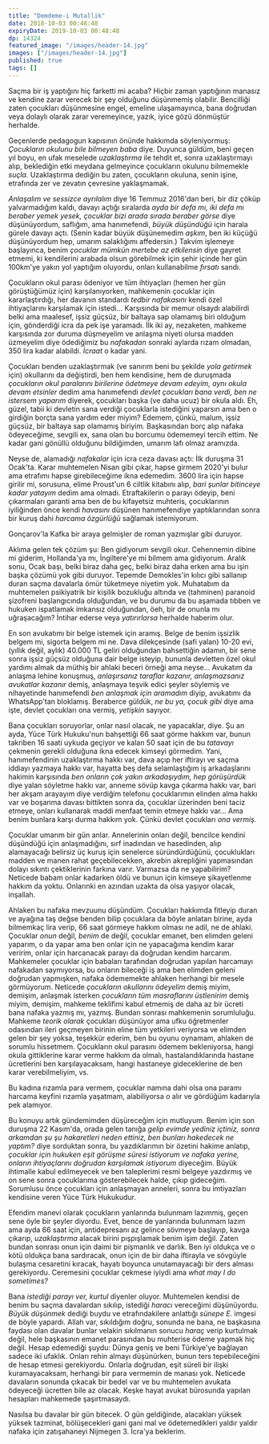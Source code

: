 ```yaml
---
title: "Demdeme-i Mutallik"
date: 2018-10-03 00:48:48
expiryDate: 2019-10-03 00:48:48
dp: 14324
featured_image: "/images/header-14.jpg"
images: ["/images/header-14.jpg"]
published: true
tags: []
---
```




Saçma bir iş yaptığını hiç farketti mi acaba? Hiçbir zaman yaptığının manasız ve
kendine zarar verecek bir şey olduğunu düşünmemiş olabilir. Bencilliği zaten
çocukları düşünmesine engel, emeline ulaşamayınca, bana doğrudan veya dolaylı
olarak zarar veremeyince, yazık, iyice gözü dönmüştür herhalde.

Geçenlerde pedagogun kapısının önünde hakkımda söyleniyormuş: *Çocukların
okulunu bile bilmeyen baba* diye. Duyunca güldüm, beni geçen yıl boyu, en ufak
meselede *uzaklaştırma* ile tehdit et, sonra uzaklaştırmayı alıp, beklediğin
etki meydana gelmeyince çocukların okulunu bilmemekle *suçla.* Uzaklaştırma
dediğin bu zaten, çocukların okuluna, senin işine, etrafında zer ve zevatın
çevresine yaklaşmamak.

*Anlaşalım ve sessizce ayrılalım* diye 16 Temmuz 2016'dan beri, bir diz çöküp
yalvarmadığım kaldı, davayı açtığı sıralarda *ayda bir defa mı, iki defa mı
beraber yemek yesek, çocuklar bizi arada sırada beraber görse* diye
düşünüyordum, saflığım, ama hanımefendi, *büyük düşündüğü* için harala gürele
davayı açtı. (Senin kadar büyük düşünemedim *aşkım*, ben iki küçüğü düşünüyordum
hep, umarım salaklığımı affedersin.) Takvim işlemeye başlayınca, benim *çocuklar
mümkün mertebe az etkilensin* diye gayret etmemi, ki kendilerini arabada olsun
görebilmek için şehir içinde her gün 100km'ye yakın yol yaptığım oluyordu,
onları kullanabilme *fırsatı* sandı.

Çocukların okul parası ödeniyor ve tüm ihtiyaçları (hemen her gün görüştüğümüz
için) karşılanıyorken, mahkemenin çocuklar için kararlaştırdığı, her davanın
standardı *tedbir nafakasını* kendi özel ihtiyaçlarını karşılamak için istedi...
Karşısında bir memur olsaydı alabilirdi belki ama maalesef, işsiz güçsüz, bir
baltaya sap olamamış biri olduğum için, gönderdiği icra da pek işe yaramadı. İlk
iki ay, nezaketen, mahkeme karşısında zor duruma düşmeyelim ve anlaşma niyeti
olursa madden üzmeyelim diye ödediğimiz bu *nafakadan* sonraki aylarda rızam
olmadan, 350 lira kadar alabildi. *İcraat* o kadar yani.

Çocukları benden uzaklaştırmak (ve sanırım beni bu şekilde *yola getirmek* için)
okullarını da değiştirdi, ben hem kendisine, hem de duruşmada *çocukların okul
paralarını birilerine ödetmeye devam edeyim, aynı okula devam etsinler* dedim
ama hanımefendi *devlet çocukları bana verdi, ben ne istersem yaparım* diyerek,
çocukları başka (ve daha ucuz) bir okula aldı. Eh, güzel, tabii ki devletin sana
verdiği çocuklarla istediğini yaparsın ama ben o girdiğin borçta sana yardım
eder miyim? Edemem, çünkü, malum, işsiz güçsüz, bir baltaya sap olamamış
biriyim. Başkasından borç alıp nafaka ödeyeceğime, sevgili ex, sana olan bu
borcumu ödememeyi tercih ettim. Ne kadar gani gönüllü olduğunu bildiğimden,
umarım lafı olmaz aramızda.

Neyse de, alamadığı *nafakalar* için icra ceza davası açtı: İlk duruşma 31
Ocak'ta. Karar muhtemelen Nisan gibi çıkar, hapse girmem 2020'yi bulur ama
etrafımı hapse girebileceğime ikna edemedim. 3600 lira için hapse girilir mi,
sorusuna, elime Proust'un 6 ciltlik kitabını alıp, *bari şunlar bitinceye kadar
yatayım* dedim ama olmadı. Etraftakilerin o parayı ödeyip, beni çıkarmaları
garanti ama ben de bu kifayetsiz muhteris, çocuklarının iyiliğinden önce kendi
*havasını* düşünen hanımefendiye yaptıklarından sonra bir kuruş dahi *harcama
özgürlüğü* sağlamak istemiyorum.

Gonçarov'la Kafka bir araya gelmişler de roman yazmışlar gibi duruyor. 

Aklıma gelen tek çözüm şu: Ben gidiyorum sevgili okur. Cehennemin dibine mi
giderim, Hollanda'ya mı, İngiltere'ye mi bilmem ama gidiyorum. Aralık sonu, Ocak
başı, belki biraz daha geç, belki biraz daha erken ama bu işin başka çözümü yok
gibi duruyor. Tepemde Demokles'in kılıcı gibi sallanıp duran saçma davalarla
ömür tüketmeye niyetim yok. Muhatabım da muhtemelen psikiyatrik bir kişilik
bozukluğu altında ve (tahminen) paranoid şizofreni başlangıcında olduğundan, ve
bu durumu da bu aşamada tıbben ve hukuken ispatlamak imkansız olduğundan, öeh,
bir de onunla mı uğraşacağım? İntihar ederse veya *yatırırlarsa* herhalde
haberim olur.

En son avukatımı bir belge istemek için aramış. Belge de benim işsizlik belgem
mi, sigorta belgem mi ne. Dava dilekçesinde (safi yalan) 10-20 evi, (yıllık
değil, aylık) 40.000 TL geliri olduğundan bahsettiğin adamın, bir sene sonra
işsiz güçsüz olduğuna dair belge isteyip, bununla devletten özel okul yardımı
almak da müthiş bir ahlaki beceri örneği ama neyse... Avukatım da anlaşma lehine
konuşmuş, *anlaşırsanız taraflar kazanır, anlaşmazsanız avukatlar kazanır*
demiş, anlaşmaya teşvik edici şeyler söylemiş ve nihayetinde hanımefendi *ben
anlaşmak için aramadım* diyip, avukatımı da WhatsApp'tan bloklamış. Beraberce
güldük, *ne bu ya, çocuk gibi* diye ama işte, devlet çocukları ona vermiş,
*yetişkin* sayıyor.

Bana çocukları soruyorlar, onlar nasıl olacak, ne yapacaklar, diye. Şu an ayda,
Yüce Türk Hukuku'nun bahşettiği 66 saat görme hakkım var, bunun takriben 16
saati uykuda geçiyor ve kalan 50 saat için de bu *tatavayı* çekmenin gerekli
olduğuna ikna edecek kimseyi görmedim. Yani, hanımefendinin uzaklaştırma hakkı
var, dava açıp her iftirayı ve saçma iddiayı yazmaya hakkı var, hayatta beş defa
selamlaştığım iş arkadaşlarını hakimin karşısında *ben onların çok yakın
arkadaşıydım, hep görüşürdük* diye yalan söyletme hakkı var, anneme sövüp kavga
çıkarma hakkı var, bari her akşam arayayım diye verdiğim telefonu çocuklarımın
elinden alma hakkı var ve boşanma davası bittikten sonra da, çocuklar üzerinden
beni taciz etmeye, onları kullanarak maddi menfaat temin etmeye hakkı var... Ama
benim bunlara karşı durma hakkım yok. Çünkü devlet çocukları *ona vermiş.*

Çocuklar umarım bir gün anlar. Annelerinin onları değil, bencilce kendini
düşündüğü için anlaşmadığını, sırf inadından ve hasedinden, alıp alamayacağı
belirsiz üç kuruş için senelerce süründürdüğünü, çocuklukları madden ve manen
rahat geçebilecekken, akrebin akrepliğini yapmasından dolayı sıkıntı
çektiklerinin farkına varır. Varmazsa da ne yapabilirim? Neticede babam onlar
kadarken öldü ve bunun için kimseye şikayetlenme hakkım da yoktu. Onlarınki en
azından uzakta da olsa yaşıyor olacak, inşallah.

Ahlaken bu nafaka mevzuunu düşündüm. Çocukları hakkımda fitleyip duran ve
ayağına taş değse benden bilip çocuklara da böyle anlatan birine, ayda bilmemkaç
lira verip, 66 saat görmeye hakkım olması ne adil, ne de ahlaki. Çocuklar *onun*
değil, *benim* de değil, çocuklar emanet, ben elimden geleni yaparım, o da yapar
ama ben onlar için ne yapacağıma kendim karar veririm, onlar için harcanacak
parayı da doğrudan kendim harcarım. Mahkemeler çocuklar için babaları
tarafından doğrudan yapılan harcamayı nafakadan saymıyorsa, bu onların bileceği iş
ama ben elimden geleni doğrudan yapmışken, nafaka ödememekte ahlaken herhangi
bir mesele görmüyorum. Neticede *çocukların okullarını ödeyelim* demiş miyim,
demişim, anlaşmak isterken *çocukların tüm masraflarını üstlenirim* demiş miyim,
demişim, mahkeme teklifimi kabul etmemiş de daha az bir ücreti bana nafaka
yazmış mı, yazmış. Bundan sonrası mahkemenin sorumluluğu. Mahkeme *teorik
olarak* çocukları düşünüyor ama ufku öğretmenler odasından ileri geçmeyen
birinin eline tüm yetkileri veriyorsa ve elimden gelen bir şey yoksa, teşekkür
ederim, ben bu oyunu oynamam, ahlaken de sorumlu hissetmem. Çocukların okul
parasını ödemem bekleniyorsa, hangi okula gittiklerine karar verme hakkım da
olmalı, hastalandıklarında hastane ücretlerini ben karşılayacaksam, hangi
hastaneye gideceklerine de ben karar verebilmeliyim, vs.

Bu kadına rızamla para vermem, çocuklar namına dahi olsa ona paramı harcama
keyfini rızamla yaşatmam, alabiliyorsa o alır ve gördüğüm kadarıyla pek
alamıyor.

Bu konuyu artık gündemimden düşüreceğim için mutluyum. Benim için son duruşma 22
Kasım'da, orada gelen tanığa *gelip evimde yediniz içtiniz, sonra arkamdan şu şu
hakaretleri neden ettiniz, ben bunları hakedecek ne yaptım?* diye sorduktan
sonra, bu yazdıklarımın bir özetini hakime anlatıp, *çocuklar için hukuken eşit
görüşme süresi istiyorum ve nafaka yerine, onların ihtiyaçlarını doğrudan
karşılamak istiyorum* diyeceğim. Büyük ihtimalle kabul edilmeyecek ve ben
taleplerimi resmi belgeye yazdırmış ve on sene sonra çocuklarıma gösterebilecek
halde, çıkıp gideceğim. Sorumlusu önce çocukları için anlaşmayan anneleri, sonra
bu imtiyazları kendisine veren Yüce Türk Hukukudur.

Efendim manevi olarak çocukların yanlarında bulunmam lazımmış, geçen sene öyle
bir şeyler diyordu. Evet, bence de yanlarında bulunmam lazım ama ayda 66 saat
için, antidepresanı az gelince sövmeye başlayıp, kavga çıkarıp, *uzaklaştırma*
alacak birini pışpışlamak benim işim değil. Zaten bundan sonrası onun için daimi
bir pişmanlık ve darlık. Ben iyi oldukça ve o kötü oldukça bana sardıracak, onun
için de bir daha iftirayla ve sövgüyle bulaşma cesaretini kıracak, hayatı
boyunca unutamayacağı bir ders alması gerekiyordu. Ceremesini çocuklar çekmese
iyiydi ama *what may I do sometimes?*

Bana *istediği parayı ver, kurtul* diyenler oluyor. Muhtemelen kendisi de benim
bu saçma davalardan sıkılıp, istediği *haracı* vereceğimi düşünüyordu. *Büyük
düşünmek* dediği buydu ve etrafındakilere anlattığı *sünepe E.* imgesi de böyle
yapardı. Allah var, sıkıldığım doğru, sonunda ne bana, ne başkasına faydası olan
davalar bunlar velakin sıkılmanın sonucu *haraç* verip kurtulmak değil, hele
başkasının emanet parasından bu muhterise ödeme yapmak hiç değil. Hesap
edemediği şuydu: Dünya geniş ve beni Türkiye'ye bağlayan sadece iki ufaklık.
Onları rehin almayı düşünürken, bunun ters tepebileceğini de hesap etmesi
gerekiyordu. Onlarla doğrudan, eşit süreli bir ilişki kuramayacaksam, herhangi
bir para vermemin de manası yok. Neticede davaların sonunda çıkacak bir bedel
var ve bu muhtemelen avukata ödeyeceği ücretten bile az olacak. Keşke hayat
avukat bürosunda yapılan hesapları mahkemede şaşırtmasaydı.

Nasılsa bu davalar bir gün bitecek. O gün geldiğinde, alacakları yüksek yüksek
tazminat, bölüşecekleri gani gani mal ve ödetemedikleri yaldır yaldır nafaka
için zatışahaneyi Nijmegen 3. İcra'ya beklerim.

